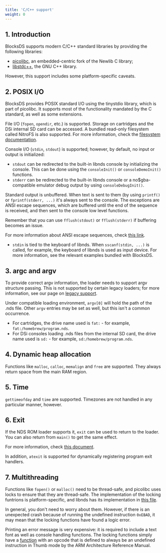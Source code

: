```yaml
---
title: 'C/C++ support'
weight: 0
---
```


## 1. Introduction

BlocksDS supports modern C/C++ standard libraries by providing the following
libraries:

* [picolibc](https://github.com/picolibc/picolibc), an embedded-centric fork of
  the Newlib C library;
* [libstdc++](https://gcc.gnu.org/onlinedocs/libstdc++/), the GNU C++ library.

However, this support includes some platform-specific caveats.

## 2. POSIX I/O

BlocksDS provides POSIX standard I/O using the tinystdio library, which is part
of picolibc. It supports most of the functionality mandated by the C standard,
as well as some extensions.

File I/O (`fopen`, `opendir`, etc.) is supported. Storage on cartridges and the
DSi internal SD card can be accessed. A bundled read-only filesystem called
NitroFS is also supported. For more information, check the [filesystem documentation](../filesystem).

Console I/O (`stdin`, `stdout`) is supported; however, by default, no input or
output is initialized:

* `stdout` can be redirected to the built-in libnds console by initializing the
  console. This can be done using the `consoleInit()` or `consoleDemoInit()`
  functions.
* `stderr` can be redirected to the built-in libnds console or
  a no$gba-compatible emulator debug output by using `consoleDebugInit()`.

Standard output is unbuffered. When text is sent to them (by using `printf()`
or `fprintf(stderr, ...)` it's always sent to the console.  The exceptions
are ANSI escape sequences, which are buffered until the end of the sequence
is received, and then sent to the console low level functions.

Remember that you can use `fflush(stdout)` or `fflush(stderr)` if buffering
becomes an issue.

For more information about ANSI escape sequences, check
[this link](https://en.wikipedia.org/wiki/ANSI_escape_code).

* `stdin` is tied to the keyboard of libnds. When `sscanf(stdin, ...)` is called,
for example, the keyboard of libnds is used as input device. For more information,
see the relevant examples bundled with BlocksDS.

## 3. argc and argv

To provide correct argv information, the loader needs to support argv structure
passing. This is not supported by certain legacy loaders; for more information,
see our page on [legacy support](../legacy_support).

Under compatible loading environment, `argv[0]` will hold the path of the .nds
file. Other `argv` entries may be set as well, but this isn't a common
occurrence.

* For cartridges, the drive name used is `fat:` - for example, `fat:/homebrew/program.nds`.
* For DSi consoles loading .nds files from the internal SD card, the drive
  name used is `sd:` - for example, `sd:/homebrew/program.nds`.

## 4. Dynamic heap allocation

Functions like `malloc`, `calloc`, `memalign` and `free` are supported. They
always return space from the main RAM region.

## 5. Time

`gettimeofday` and `time` are supported. Timezones are not handled in any
particular manner, however.

## 6. Exit

If the NDS ROM loader supports it, `exit` can be used to return to the loader.
You can also return from `main()` to get the same effect.

For more information, check [this document](../../design/exit_to_loader).

In addition, `atexit` is supported for dynamically registering program exit
handlers.

## 7. Multithreading

Functions like `fopen()` or `malloc()` need to be thread-safe, and picolibc uses
locks to ensure that they are thread-safe. The implementation of the locking
funtrions is platform-specific, and libnds has its implementation in
[this file](https://github.com/blocksds/libnds/blob/8e7ab8207dfb761cd9984719690ac0c318f2f1ca/source/common/libc/locks.c).

In general, you don't need to worry about them. However, if there is an
unexpected crash because of running the undefined instruction `0xEBAD`, it may
mean that the locking functions have found a logic error.

Printing an error message is very expensive: it is required to include a text
font as well as console handling functions. The locking functions simply have
a [function](https://github.com/blocksds/libnds/blob/8e7ab8207dfb761cd9984719690ac0c318f2f1ca/source/common/libc/locks.c#L34)
with an opcode that is defined to always be an undefined instruction in Thumb
mode by the ARM Architecture Reference Manual.
